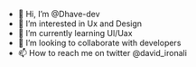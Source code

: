 - 👋 Hi, I’m @Dhave-dev
- 👀 I’m interested in Ux and Design
- 🌱 I’m currently learning Ul/Uax
- 💞️ I’m looking to collaborate with developers
- 📫 How to reach me on twitter @david_ironali

<!---
Dhave-dev/Dhave-dev is a ✨ special ✨ repository because its `README.md` (this file) appears on your GitHub profile.
You can click the Preview link to take a look at your changes.
--->
